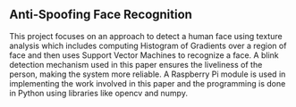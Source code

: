 ## Anti-Spoofing Face Recognition
This project focuses on an approach to detect a
human face using texture analysis which includes computing
Histogram of Gradients over a region of face and then uses
Support Vector Machines to recognize a face. A blink
detection mechanism used in this paper ensures the liveliness
of the person, making the system more reliable. A Raspberry
Pi module is used in implementing the work involved in this
paper and the programming is done in Python using libraries
like opencv and numpy.
